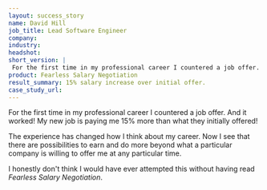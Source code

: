 ```yaml
---
layout: success_story
name: David Hill
job_title: Lead Software Engineer
company: 
industry: 
headshot: 
short_version: |
 For the first time in my professional career I countered a job offer. And it worked! My new job is paying me **15% more than what they initially offered!** I honestly don't think I would have ever attempted this without having read Fearless Salary Negotiation.
product: Fearless Salary Negotiation
result_summary: 15% salary increase over initial offer.
case_study_url: 
---
```


For the first time in my professional career I countered a job offer. And it worked! My new job is paying me 15% more than what they initially offered!

The experience has changed how I think about my career. Now I see that there are possibilities to earn and do more beyond what a particular company is willing to offer me at any particular time.

I honestly don't think I would have ever attempted this without having read _Fearless Salary Negotiation_.
